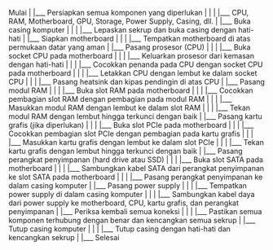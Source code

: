 Mulai
|
|___ Persiapkan semua komponen yang diperlukan
|    |
|    |___ CPU, RAM, Motherboard, GPU, Storage, Power Supply, Casing, dll.
|
|___ Buka casing komputer
|    |
|    |___ Lepaskan sekrup dan buka casing dengan hati-hati
|
|___ Siapkan motherboard
|    |
|    |___ Tempatkan motherboard di atas permukaan datar yang aman
|
|___ Pasang prosesor (CPU)
|    |
|    |___ Buka socket CPU pada motherboard
|    |
|    |___ Keluarkan prosesor dari kemasan dengan hati-hati
|    |
|    |___ Cocokkan penanda pada CPU dengan socket CPU pada motherboard
|    |
|    |___ Letakkan CPU dengan lembut ke dalam socket CPU
|    |
|    |___ Pasang heatsink dan kipas pendingin di atas CPU
|
|___ Pasang modul RAM
|    |
|    |___ Buka slot RAM pada motherboard
|    |
|    |___ Cocokkan pembagian slot RAM dengan pembagian pada modul RAM
|    |
|    |___ Masukkan modul RAM dengan lembut ke dalam slot RAM
|    |
|    |___ Tekan modul RAM dengan lembut hingga terkunci dengan baik
|
|___ Pasang kartu grafis (jika diperlukan)
|    |
|    |___ Buka slot PCIe pada motherboard
|    |
|    |___ Cocokkan pembagian slot PCIe dengan pembagian pada kartu grafis
|    |
|    |___ Masukkan kartu grafis dengan lembut ke dalam slot PCIe
|    |
|    |___ Tekan kartu grafis dengan lembut hingga terkunci dengan baik
|
|___ Pasang perangkat penyimpanan (hard drive atau SSD)
|    |
|    |___ Buka slot SATA pada motherboard
|    |
|    |___ Sambungkan kabel SATA dari perangkat penyimpanan ke slot SATA pada motherboard
|    |
|    |___ Pasang perangkat penyimpanan ke dalam casing komputer
|
|___ Pasang power supply
|    |
|    |___ Tempatkan power supply di dalam casing komputer
|    |
|    |___ Sambungkan kabel daya dari power supply ke motherboard, CPU, kartu grafis, dan perangkat penyimpanan
|
|___ Periksa kembali semua koneksi
|    |
|    |___ Pastikan semua komponen terhubung dengan benar dan kencangkan semua sekrup
|
|___ Tutup casing komputer
|    |
|    |___ Tutup casing dengan hati-hati dan kencangkan sekrup
|
|___ Selesai
